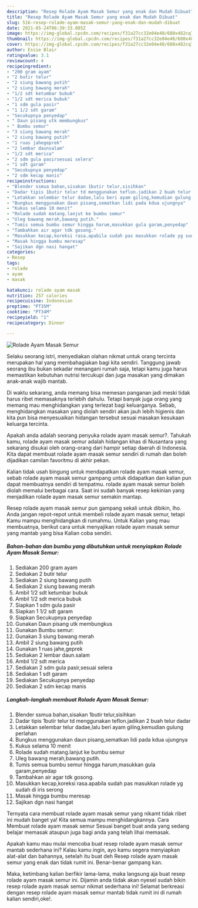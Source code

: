 ```yaml
---
description: "Resep Rolade Ayam Masak Semur yang enak dan Mudah Dibuat"
title: "Resep Rolade Ayam Masak Semur yang enak dan Mudah Dibuat"
slug: 516-resep-rolade-ayam-masak-semur-yang-enak-dan-mudah-dibuat
date: 2021-05-24T06:39:33.085Z
image: https://img-global.cpcdn.com/recipes/f31a27cc32e04e40/680x482cq70/rolade-ayam-masak-semur-foto-resep-utama.jpg
thumbnail: https://img-global.cpcdn.com/recipes/f31a27cc32e04e40/680x482cq70/rolade-ayam-masak-semur-foto-resep-utama.jpg
cover: https://img-global.cpcdn.com/recipes/f31a27cc32e04e40/680x482cq70/rolade-ayam-masak-semur-foto-resep-utama.jpg
author: Essie Blair
ratingvalue: 3.1
reviewcount: 4
recipeingredient:
- "200 gram ayam"
- "2 butir telur"
- "2 siung bawang putih"
- "2 siung bawang merah"
- "1/2 sdt ketumbar bubuk"
- "1/2 sdt merica bubuk"
- "1 sdm gula pasir"
- "1 1/2 sdt garam"
- "Secukupnya penyedap"
- " Daun pisang utk membungkus"
- " Bumbu semur"
- "3 siung bawang merah"
- "2 siung bawang putih"
- "1 ruas jahegeprek"
- "2 lembar daunsalam"
- "1/2 sdt merica"
- "2 sdm gula pasirsesuai selera"
- "1 sdt garam"
- "Secukupnya penyedap"
- "2 sdm kecap manis"
recipeinstructions:
- "Blender ssmua bahan,sisakan 1butir telur,sisihkan"
- "Dadar tipis 1butir telur td menggunakan teflon.jadikan 2 buah telur dadar"
- "Letakkan selembar telur dadae,lalu beri ayam giling,kemudian gulung perlahan"
- "Bungkus menggunakan daun pisang,sematkan lidi pada kdua ujungnya"
- "Kukus selama 10 menit"
- "Rolade sudah matang.lanjut ke bumbu semur"
- "Uleg bawang merah,bawang putih."
- "Tumis semua bumbu semur hingga harum,masukkan gula garam,penyedap"
- "Tambahkan air agar tdk gosong."
- "Masukkan kecap,koreksi rasa.apabila sudah pas masukkan rolade yg sudah di iris serong"
- "Masak hingga bumbu meresap"
- "Sajikan dgn nasi hangat"
categories:
- Resep
tags:
- rolade
- ayam
- masak

katakunci: rolade ayam masak 
nutrition: 257 calories
recipecuisine: Indonesian
preptime: "PT35M"
cooktime: "PT34M"
recipeyield: "1"
recipecategory: Dinner

---
```



![Rolade Ayam Masak Semur](https://img-global.cpcdn.com/recipes/f31a27cc32e04e40/680x482cq70/rolade-ayam-masak-semur-foto-resep-utama.jpg)

Selaku seorang istri, menyediakan olahan nikmat untuk orang tercinta merupakan hal yang membahagiakan bagi kita sendiri. Tanggung jawab seorang ibu bukan sekadar menangani rumah saja, tetapi kamu juga harus memastikan kebutuhan nutrisi tercukupi dan juga masakan yang dimakan anak-anak wajib mantab.

Di waktu  sekarang, anda memang bisa memesan panganan jadi meski tidak harus ribet memasaknya terlebih dahulu. Tetapi banyak juga orang yang memang mau menghidangkan yang terlezat bagi keluarganya. Sebab, menghidangkan masakan yang diolah sendiri akan jauh lebih higienis dan kita pun bisa menyesuaikan hidangan tersebut sesuai masakan kesukaan keluarga tercinta. 



Apakah anda adalah seorang penyuka rolade ayam masak semur?. Tahukah kamu, rolade ayam masak semur adalah hidangan khas di Nusantara yang sekarang disukai oleh orang-orang dari hampir setiap daerah di Indonesia. Kita dapat membuat rolade ayam masak semur sendiri di rumah dan boleh dijadikan camilan favoritmu di akhir pekan.

Kalian tidak usah bingung untuk mendapatkan rolade ayam masak semur, sebab rolade ayam masak semur gampang untuk didapatkan dan kalian pun dapat membuatnya sendiri di tempatmu. rolade ayam masak semur boleh diolah memalui berbagai cara. Saat ini sudah banyak resep kekinian yang menjadikan rolade ayam masak semur semakin mantap.

Resep rolade ayam masak semur pun gampang sekali untuk dibikin, lho. Anda jangan repot-repot untuk membeli rolade ayam masak semur, tetapi Kamu mampu menghidangkan di rumahmu. Untuk Kalian yang mau membuatnya, berikut cara untuk menyajikan rolade ayam masak semur yang mantab yang bisa Kalian coba sendiri.

<!--inarticleads1-->

##### Bahan-bahan dan bumbu yang dibutuhkan untuk menyiapkan Rolade Ayam Masak Semur:

1. Sediakan 200 gram ayam
1. Sediakan 2 butir telur
1. Sediakan 2 siung bawang putih
1. Sediakan 2 siung bawang merah
1. Ambil 1/2 sdt ketumbar bubuk
1. Ambil 1/2 sdt merica bubuk
1. Siapkan 1 sdm gula pasir
1. Siapkan 1 1/2 sdt garam
1. Siapkan Secukupnya penyedap
1. Gunakan  Daun pisang utk membungkus
1. Gunakan  Bumbu semur:
1. Gunakan 3 siung bawang merah
1. Ambil 2 siung bawang putih
1. Gunakan 1 ruas jahe,geprek
1. Sediakan 2 lembar daun.salam
1. Ambil 1/2 sdt merica
1. Sediakan 2 sdm gula pasir,sesuai selera
1. Sediakan 1 sdt garam
1. Sediakan Secukupnya penyedap
1. Sediakan 2 sdm kecap manis




<!--inarticleads2-->

##### Langkah-langkah membuat Rolade Ayam Masak Semur:

1. Blender ssmua bahan,sisakan 1butir telur,sisihkan
1. Dadar tipis 1butir telur td menggunakan teflon.jadikan 2 buah telur dadar
1. Letakkan selembar telur dadae,lalu beri ayam giling,kemudian gulung perlahan
1. Bungkus menggunakan daun pisang,sematkan lidi pada kdua ujungnya
1. Kukus selama 10 menit
1. Rolade sudah matang.lanjut ke bumbu semur
1. Uleg bawang merah,bawang putih.
1. Tumis semua bumbu semur hingga harum,masukkan gula garam,penyedap
1. Tambahkan air agar tdk gosong.
1. Masukkan kecap,koreksi rasa.apabila sudah pas masukkan rolade yg sudah di iris serong
1. Masak hingga bumbu meresap
1. Sajikan dgn nasi hangat




Ternyata cara membuat rolade ayam masak semur yang nikamt tidak ribet ini mudah banget ya! Kita semua mampu menghidangkannya. Cara Membuat rolade ayam masak semur Sesuai banget buat anda yang sedang belajar memasak ataupun juga bagi anda yang telah lihai memasak.

Apakah kamu mau mulai mencoba buat resep rolade ayam masak semur mantab sederhana ini? Kalau kamu ingin, ayo kamu segera menyiapkan alat-alat dan bahannya, setelah itu buat deh Resep rolade ayam masak semur yang enak dan tidak rumit ini. Benar-benar gampang kan. 

Maka, ketimbang kalian berfikir lama-lama, maka langsung aja buat resep rolade ayam masak semur ini. Dijamin anda tiidak akan nyesel sudah bikin resep rolade ayam masak semur nikmat sederhana ini! Selamat berkreasi dengan resep rolade ayam masak semur mantab tidak rumit ini di rumah kalian sendiri,oke!.


